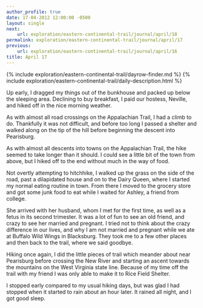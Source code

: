 ```yaml
---
author_profile: true
date: 17-04-2012 12:00:00 -0500
layout: single
next:
    url: exploration/eastern-continental-trail/journal/april/18
permalink: exploration/eastern-continental-trail/journal/april/17
previous:
    url: exploration/eastern-continental-trail/journal/april/16
title: April 17
---
```

{% include exploration/eastern-continental-trail/dayrow-finder.md %}
{% include exploration/eastern-continental-trail/daily-description.html %}

Up early, I dragged my things out of the bunkhouse and packed up below the sleeping area. Declining to buy breakfast, I paid our hostess, Neville, and hiked off in the nice morning weather.

As with almost all road crossings on the Appalachian Trail, I had a climb to do. Thankfully it was not difficult, and before too long I passed a shelter and walked along on the tip of the hill before beginning the descent into Pearisburg.

As with almost all descents into towns on the Appalachian Trail, the hike seemed to take longer than it should. I could see a little bit of the town from above, but I hiked off to the end without much in the way of food.

Not overtly attempting to hitchhike, I walked up the grass on the side of the road, past a dilapidated house and on to the Dairy Queen, where I started my normal eating routine in town. From there I moved to the grocery store and got some junk food to eat while I waited for Ashley, a friend from college.

She arrived with her husband, whom I met for the first time, as well as a fetus in its second trimester. It was a lot of fun to see an old friend, and crazy to see her married and pregnant. I tried not to think about the crazy difference in our lives, and why I am not married and pregnant while we ate at Buffalo Wild Wings in Blacksburg. They took me to a few other places and then back to the trail, where we said goodbye.

Hiking once again, I did the little pieces of trail which meander about near Pearisburg before crossing the New River and starting an ascent towards the mountains on the West Virginia state line. Because of my time off the trail with my friend I was only able to make it to Rice Field Shelter.

I stopped early compared to my usual hiking days, but was glad I had stopped when it started to rain about an hour later. It rained all night, and I got good sleep.